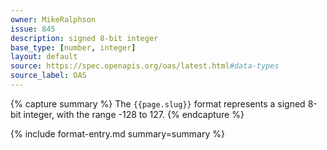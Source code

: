 ```yaml
---
owner: MikeRalphson
issue: 845
description: signed 8-bit integer
base_type: [number, integer]
layout: default
source: https://spec.openapis.org/oas/latest.html#data-types
source_label: OAS
---
```


{% capture summary %}
The `{{page.slug}}` format represents a signed 8-bit integer, with the range -128 to 127.
{% endcapture %}

{% include format-entry.md summary=summary %}

